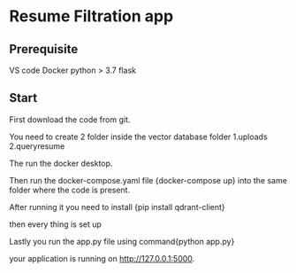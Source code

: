 Resume Filtration app
=========================

Prerequisite 
-------------
VS code 
Docker
python > 3.7
flask

Start
-------------
First download the code from git.

You need to create 2 folder inside the vector database folder
1.uploads
2.queryresume

The run the docker desktop.

Then run the docker-compose.yaml file {docker-compose up} into the same folder where the code is present.

After running it you need to install {pip install qdrant-client}

then every thing is set up

Lastly you run the app.py file using command{python app.py}

your application is running on http://127.0.0.1:5000.



